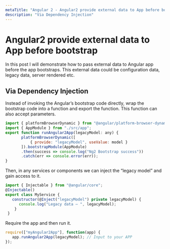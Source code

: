 ```yaml
---
metaTitle: "Angular 2 - Angular2 provide external data to App before bootstrap"
description: "Via Dependency Injection"
---
```


# Angular2 provide external data to App before bootstrap


In this post I will demonstrate how to pass external data to Angular app before the app bootstraps. This external data could be configuration data, legacy data, server rendered etc.



## Via Dependency Injection


Instead of invoking the Angular’s bootstrap code directly, wrap the bootstrap code into a function and export the function. This function can also accept parameters.

```js
import { platformBrowserDynamic } from "@angular/platform-browser-dynamic";
import { AppModule } from "./src/app";
export function runAngular2App(legacyModel: any) {
       platformBrowserDynamic([
           { provide: "legacyModel", useValue: model }
       ]).bootstrapModule(AppModule)
       .then(success => console.log("Ng2 Bootstrap success"))
       .catch(err => console.error(err));
}

```

Then, in any services or components we can inject the “legacy model” and gain access to it.

```js
import { Injectable } from "@angular/core";
@Injectable()
export class MyService {
   constructor(@Inject("legacyModel") private legacyModel) {
      console.log("Legacy data — ", legacyModel);
    }
 }

```

Require the app and then run it.

```js
require(["myAngular2App"], function(app) {
   app.runAngular2App(legacyModel); // Input to your APP
});

```

